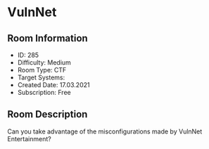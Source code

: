 ﻿# VulnNet

## Room Information
- ID: 285
- Difficulty: Medium
- Room Type: CTF
- Target Systems: 
- Created Date: 17.03.2021
- Subscription: Free

## Room Description
Can you take advantage of the misconfigurations made by VulnNet Entertainment?
